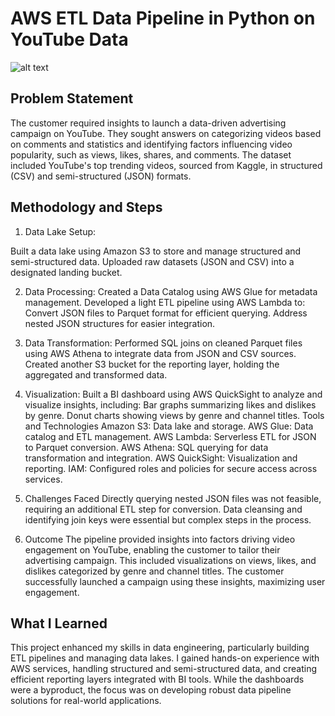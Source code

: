 # AWS ETL Data Pipeline in Python on YouTube Data
![alt text](https://github.com/hrishitelang/AWS-ETL-Data-Pipeline-in-Python-on-YouTube-Data/image.jpg?raw=true)

## Problem Statement
The customer required insights to launch a data-driven advertising campaign on YouTube. They sought answers on categorizing videos based on comments and statistics and identifying factors influencing video popularity, such as views, likes, shares, and comments. The dataset included YouTube's top trending videos, sourced from Kaggle, in structured (CSV) and semi-structured (JSON) formats.

## Methodology and Steps
1. Data Lake Setup:

Built a data lake using Amazon S3 to store and manage structured and semi-structured data.
Uploaded raw datasets (JSON and CSV) into a designated landing bucket.

2. Data Processing:
Created a Data Catalog using AWS Glue for metadata management.
Developed a light ETL pipeline using AWS Lambda to:
Convert JSON files to Parquet format for efficient querying.
Address nested JSON structures for easier integration.

3. Data Transformation:
Performed SQL joins on cleaned Parquet files using AWS Athena to integrate data from JSON and CSV sources.
Created another S3 bucket for the reporting layer, holding the aggregated and transformed data.

4. Visualization:
Built a BI dashboard using AWS QuickSight to analyze and visualize insights, including:
Bar graphs summarizing likes and dislikes by genre.
Donut charts showing views by genre and channel titles.
Tools and Technologies
Amazon S3: Data lake and storage.
AWS Glue: Data catalog and ETL management.
AWS Lambda: Serverless ETL for JSON to Parquet conversion.
AWS Athena: SQL querying for data transformation and integration.
AWS QuickSight: Visualization and reporting.
IAM: Configured roles and policies for secure access across services.

5. Challenges Faced
Directly querying nested JSON files was not feasible, requiring an additional ETL step for conversion.
Data cleansing and identifying join keys were essential but complex steps in the process.

6. Outcome
The pipeline provided insights into factors driving video engagement on YouTube, enabling the customer to tailor their advertising campaign. This included visualizations on views, likes, and dislikes categorized by genre and channel titles. The customer successfully launched a campaign using these insights, maximizing user engagement.

## What I Learned
This project enhanced my skills in data engineering, particularly building ETL pipelines and managing data lakes. I gained hands-on experience with AWS services, handling structured and semi-structured data, and creating efficient reporting layers integrated with BI tools. While the dashboards were a byproduct, the focus was on developing robust data pipeline solutions for real-world applications.
